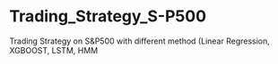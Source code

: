 # Trading_Strategy_S-P500
Trading Strategy on S&amp;P500 with different method (Linear Regression, XGBOOST, LSTM, HMM

